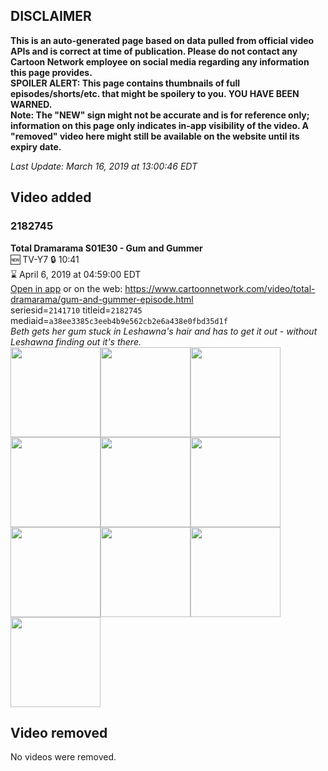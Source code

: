 ## DISCLAIMER
**This is an auto-generated page based on data pulled from official video APIs and is correct at time of publication. Please do not contact any Cartoon Network employee on social media regarding any information this page provides.**  
**SPOILER ALERT: This page contains thumbnails of full episodes/shorts/etc. that might be spoilery to you. YOU HAVE BEEN WARNED.**  
**Note: The "NEW" sign might not be accurate and is for reference only; information on this page only indicates in-app visibility of the video. A "removed" video here might still be available on the website until its expiry date.**  

_Last Update: March 16, 2019 at 13:00:46 EDT_
## Video added
### 2182745
**Total Dramarama S01E30 - Gum and Gummer**  
🆕 TV-Y7 🔒 10:41  
⌛ April 6, 2019 at 04:59:00 EDT  
[Open in app](https://tinyurl.com/y4d6zgrt) or on the web: https://www.cartoonnetwork.com/video/total-dramarama/gum-and-gummer-episode.html  
seriesid=`2141710` titleid=`2182745` mediaid=`a38ee3385c3eeb4b9e562cb2e6a438e0fbd35d1f`  
_Beth gets her gum stuck in Leshawna's hair and has to get it out - without Leshawna finding out it's there._  
<a href="https://s3.amazonaws.com/cartoonorchestrator/2182745_001_1280x720.jpg"><img src="https://s3.amazonaws.com/cartoonorchestrator/2182745_001_640x360.jpg" height="144px" /></a><a href="https://s3.amazonaws.com/cartoonorchestrator/2182745_002_1280x720.jpg"><img src="https://s3.amazonaws.com/cartoonorchestrator/2182745_002_640x360.jpg" height="144px" /></a><a href="https://s3.amazonaws.com/cartoonorchestrator/2182745_003_1280x720.jpg"><img src="https://s3.amazonaws.com/cartoonorchestrator/2182745_003_640x360.jpg" height="144px" /></a><a href="https://s3.amazonaws.com/cartoonorchestrator/2182745_004_1280x720.jpg"><img src="https://s3.amazonaws.com/cartoonorchestrator/2182745_004_640x360.jpg" height="144px" /></a><a href="https://s3.amazonaws.com/cartoonorchestrator/2182745_005_1280x720.jpg"><img src="https://s3.amazonaws.com/cartoonorchestrator/2182745_005_640x360.jpg" height="144px" /></a><a href="https://s3.amazonaws.com/cartoonorchestrator/2182745_006_1280x720.jpg"><img src="https://s3.amazonaws.com/cartoonorchestrator/2182745_006_640x360.jpg" height="144px" /></a><a href="https://s3.amazonaws.com/cartoonorchestrator/2182745_007_1280x720.jpg"><img src="https://s3.amazonaws.com/cartoonorchestrator/2182745_007_640x360.jpg" height="144px" /></a><a href="https://s3.amazonaws.com/cartoonorchestrator/2182745_008_1280x720.jpg"><img src="https://s3.amazonaws.com/cartoonorchestrator/2182745_008_640x360.jpg" height="144px" /></a><a href="https://s3.amazonaws.com/cartoonorchestrator/2182745_009_1280x720.jpg"><img src="https://s3.amazonaws.com/cartoonorchestrator/2182745_009_640x360.jpg" height="144px" /></a><a href="https://s3.amazonaws.com/cartoonorchestrator/2182745_010_1280x720.jpg"><img src="https://s3.amazonaws.com/cartoonorchestrator/2182745_010_640x360.jpg" height="144px" /></a>
## Video removed
No videos were removed.
